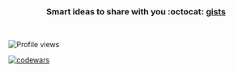<div align="center">
  <br>
  <h3>Smart ideas to share with you :octocat:  <a href="https://gist.github.com/xgracias/" target="_blank"> gists </a></h3>
  <br>
</div>

![Profile views](https://komarev.com/ghpvc/?username=xgracias)

[![codewars](https://www.codewars.com/users/xgracias/badges/small)](https://www.codewars.com/users/xgracias)
